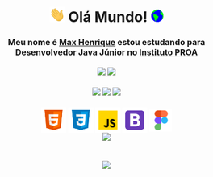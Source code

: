 <!--Titulo do perfil-->
<h1 align="center"><img height="30px" src="https://github.com/MaxHenriique/MaxHenriique/blob/main/Assets/Hi.gif"> Olá Mundo! <img height="25px" src="https://github.com/MaxHenriique/MaxHenriique/blob/main/Assets/Earth.gif"></h1>
<!--Subtitulo do perfil-->
<h3 align="center">Meu nome é <a href="https://www.linkedin.com/in/max-henrique-fontes/"><b>Max Henrique</b></a> estou estudando para <b>Desenvolvedor Java Júnior</b> no <a href="https://www.proa.org.br/" target="_blank"><b>Instituto PROA</b></a> 
<!-- <img src="https://github.com/MaxHenriique/MaxHenriique/blob/main/Assets/Developer.gif" width="30px"></h3> -->
<br>
 
<!--Informações do perfil-->
<div align="center">
 <br>
 <!--Informações do perfil--> <!--Linguagem de programação que utiliza-->
  <a href="https://github.com/MaxHenriique">
  <img height="" src="https://github-readme-stats.vercel.app/api?username=MaxHenriique&custom_title=Max%20Henrique%20Fontes%20Sinche&text_color=C9D1D9&title_color=2085FF&show_icons=true&icon_color=495059&bg_color=0D1117&include_all_commits=true&count_private=true&locale=pt-br&border_color=242424&line_height=27"/>
  <img height="" src="https://github-readme-stats.vercel.app/api/top-langs/?username=MaxHenriique&custom_title=Linguagens%20mais%20utilizadas&text_color=C9D1D9&title_color=2085FF&bg_color=0D1117&langs_count=7&border_color=242424&card_width=300"/>
</div>
 
<br>
 <!--icones de suas Redes Sociais + Link-->
<div align="center">
  <a href="https://www.instagram.com/max._.henrique" target="_blank"><img height="30px" src="https://img.shields.io/badge/-WEB-FF4088?style=for-the-badge&logo=Hugo&logoColor=white"></a>
  <a href="https://www.linkedin.com/in/max-henrique-fontes-286b731b6/" target="_blank"><img height="30px" src="https://img.shields.io/badge/-LinkedIn-0077B5?style=for-the-badge&logo=Linkedin&logoColor=white"></a>
  <a href="mailto:contato.maxhenrique@gmail.com" target="_blank"><img height="30px" src="https://img.shields.io/badge/-Gmail-D14836?style=for-the-badge&logo=Gmail&logoColor=white"></a>
</div>
   <br>
    <!--icones com suas habilidades + Link-->
<div align="center" >
       <!--<h3> Hard Skill </h3>-->
      <img alt="Html5" align="center" height="50" width="50" src="https://github.com/MaxHenriique/MaxHenriique/blob/main/Assets/icons8-html-5.svg"/>
      <img alt="CSS3" align="center" height="50" width="50" src="https://github.com/MaxHenriique/MaxHenriique/blob/main/Assets/icons8-css3.svg"/>
      <img alt="JavaScript" align="center" height="50" width="50" src="https://github.com/MaxHenriique/MaxHenriique/blob/main/Assets/icons8-javascript.png"/>
      <img alt="Bootstrap" align="center" height="50" width="50" src="https://github.com/MaxHenriique/MaxHenriique/blob/main/Assets/icons8-bootstrap.svg"/>
      <img alt="Figma" align="center" height="45" width="45" src="https://github.com/MaxHenriique/MaxHenriique/blob/main/Assets/icons8-figma.png"/>
</div>
   <div align="center">
 
  <!--[Snake animation]--><div align="center"><img src="https://github.com/maxhenriique/maxhenriique/blob/output/github-contribution-grid-snake.svg"/>
 
</div>
<br>

<!-- Spotify -->    
[![](https://spotify-github-profile.vercel.app/api/view.svg?uid=278x5o2wpy6keezqolr2bdrn6&cover_image=true&theme=default)](https://github.com/kittinan/spotify-github-profile)
    
<!-- <div align="center" ><img width="450"src="https://media.giphy.com/media/SWoSkN6DxTszqIKEqv/giphy.gif"</div>  -->
    
<!-- [Dino] -->
<!-- <div align="center"><img src="https://github.com/TheDudeThatCode/TheDudeThatCode/blob/master/Assets/dino.gif"></div> -->
    
<!-- [Mar] -->
<!-- <div align="center"><img src="https://raw.githubusercontent.com/bornmay/bornmay/Update/svg/Bottom.svg"></div> -->

  
   
